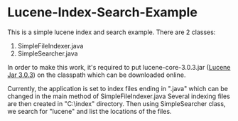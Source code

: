 Lucene-Index-Search-Example
===========================

This is a simple lucene index and search example.  There are 2 classes:  

1. SimpleFileIndexer.java
2. SimpleSearcher.java

In order to make this work, it's required to put lucene-core-3.0.3.jar (<a href="http://grepcode.com/snapshot/repo1.maven.org/maven2/org.apache.lucene/lucene-core/3.0.3">Lucene Jar 3.0.3</a>) on the classpath which can be downloaded online.

Currently, the application is set to index files ending in ".java" which can be changed in the main method of SimpleFileIndexer.java
Several indexing files are then created in "C:\index" directory.  Then using SimpleSearcher class, we search for "lucene" and list the locations of the files.
